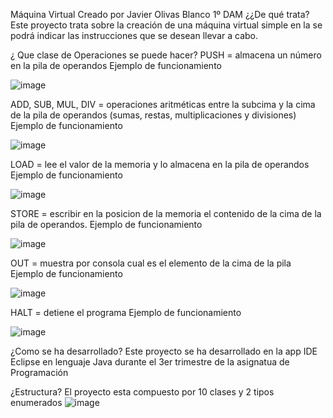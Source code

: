 Máquina Virtual
Creado por Javier Olivas Blanco 1º DAM
¿¿De qué trata?
Este proyecto trata sobre la creación de una máquina virtual simple en la se podrá indicar las instrucciones que se desean llevar a cabo.

¿ Que clase de Operaciones se puede hacer?
PUSH = almacena un número en la pila de operandos 
Ejemplo de funcionamiento

![image](https://github.com/JavieRetro/VirtualMachine_V1/assets/144839350/a9c8ce23-ecf2-42be-b2f9-626b9203fdf9)


ADD, SUB, MUL, DIV = operaciones aritméticas entre la subcima y la cima de la pila de operandos
(sumas, restas, multiplicaciones y divisiones) 
Ejemplo de funcionamiento

![image](https://github.com/JavieRetro/VirtualMachine_V1/assets/144839350/f05118ea-e317-4a6a-9b6c-509bda85b40a)

LOAD = lee el valor de la memoria y lo almacena en la pila de operandos 
Ejemplo de funcionamiento

![image](https://github.com/JavieRetro/VirtualMachine_V1/assets/144839350/d818d2f6-90f7-4590-bf49-a852617897c7)

STORE = escribir en la posicion de la memoria el contenido de la cima de la pila de operandos.
Ejemplo de funcionamiento

![image](https://github.com/JavieRetro/VirtualMachine_V1/assets/144839350/e70361d6-db95-477a-aeb0-6ee8d6409c38)


OUT = muestra por consola cual es el elemento de la cima de la pila 
Ejemplo de funcionamiento

![image](https://github.com/JavieRetro/VirtualMachine_V1/assets/144839350/e1b38864-f584-4540-aa88-2cd86bd1b8fc)


HALT = detiene el programa 
Ejemplo de funcionamiento

![image](https://github.com/JavieRetro/VirtualMachine_V1/assets/144839350/0d6e8937-7494-4703-8ddb-5b7c18fea030)

¿Como se ha desarrollado?
Este proyecto se ha desarrollado en la app IDE Eclipse en lenguaje Java durante el 3er
trimestre de la asignatua de Programación

¿Estructura?
El proyecto esta compuesto por 10 clases y 2 tipos enumerados
![image](https://github.com/JavieRetro/VirtualMachine_V1/assets/144839350/88a29e7a-3a72-4c80-ae4c-a9d2bf035e26)
